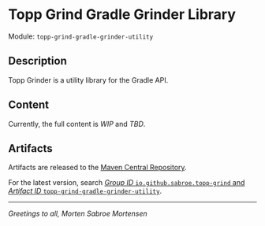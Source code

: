 # Topp Grind Gradle Grinder Library

Module: `topp-grind-gradle-grinder-utility`

## Description

Topp Grinder is a utility library for the Gradle API.

## Content

Currently, the full content is _WIP_ and _TBD_.

## Artifacts

Artifacts are released to the [Maven Central Repository](https://search.maven.org/).

For the latest version,
search
[_Group ID_ `io.github.sabroe.topp-grind` and _Artifact ID_ `topp-grind-gradle-grinder-utility`](https://search.maven.org/search?q=g:io.github.sabroe.topp-grind%20AND%20a:topp-grind-gradle-grinder-utility).

---

_Greetings to all, Morten Sabroe Mortensen_
